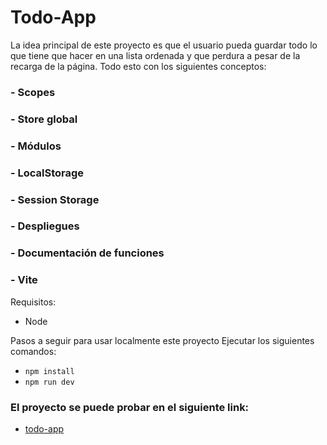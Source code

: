 # Todo-App

La idea principal de este proyecto es que el usuario pueda guardar todo lo que tiene que hacer en una lista ordenada y que perdura a pesar de la recarga de la página.
Todo esto con los siguientes conceptos:
### - Scopes
### - Store global
### - Módulos
### - LocalStorage
### - Session Storage
### - Despliegues
### - Documentación de funciones
### - Vite

Requisitos:
- Node

Pasos a seguir para usar localmente este proyecto
Ejecutar los siguientes comandos:
- ```npm install```
- ```npm run dev```

### El proyecto se puede probar en el siguiente link:
- [todo-app](https://todo-app-isailazo.netlify.app)
